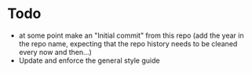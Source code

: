 # Todo

- at some point make an
  "Initial commit" from this repo (add the year in the repo name, expecting that
  the repo history needs to be cleaned every now and then...)
- Update and enforce the general style guide
